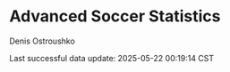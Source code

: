# Advanced Soccer Statistics
Denis Ostroushko

<!-- gfm -->

Last successful data update: 2025-05-22 00:19:14 CST

